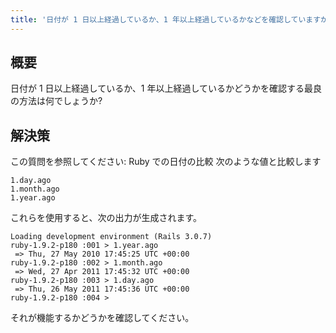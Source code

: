 ```yaml
---
title: '日付が 1 日以上経過しているか、1 年以上経過しているかなどを確認していますか?'
---
```


## 概要
日付が 1 日以上経過しているか、1 年以上経過しているかどうかを確認する最良の方法は何でしょうか?

## 解決策
この質問を参照してください: Ruby での日付の比較
次のような値と比較します

```
1.day.ago
1.month.ago
1.year.ago

```
これらを使用すると、次の出力が生成されます。

```
Loading development environment (Rails 3.0.7)
ruby-1.9.2-p180 :001 > 1.year.ago
 => Thu, 27 May 2010 17:45:25 UTC +00:00 
ruby-1.9.2-p180 :002 > 1.month.ago
 => Wed, 27 Apr 2011 17:45:32 UTC +00:00 
ruby-1.9.2-p180 :003 > 1.day.ago
 => Thu, 26 May 2011 17:45:36 UTC +00:00 
ruby-1.9.2-p180 :004 > 

```
それが機能するかどうかを確認してください。

